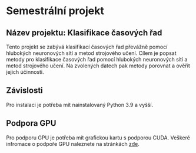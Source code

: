 # Semestrální projekt

## Název projektu: Klasifikace časových řad

Tento projekt se zabývá klasifikací časových řad převážně pomocí hlubokých neuronových sítí a metod strojového učení.
Cílem je popsat metody pro klasifikace časových řad pomocí hlubokých neuronových sítí a metod strojového učení. Na
zvolených datech pak metody porovnat a ověřit jejich účinnosti.

## Závislosti

Pro instalaci je potřeba mít nainstalovaný Python 3.9 a vyšší.

## Podpora GPU

Pro podporu GPU je potřeba mít grafickou kartu s podporou CUDA. Veškeré infromace o podpoře GPU naleznete na stránkách
[zde](https://pytorch.org/get-started/locally/).